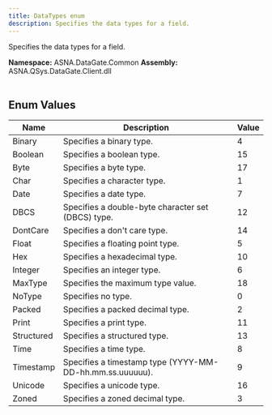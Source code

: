 ```yaml
---
title: DataTypes enum
description: Specifies the data types for a field.
---
```


Specifies the data types for a field.

**Namespace:** ASNA.DataGate.Common
**Assembly:** ASNA.QSys.DataGate.Client.dll
<br>
<br>

## Enum Values

| Name | Description | Value
| --- | --- | --- 
| Binary | Specifies a binary type. | 4 |
| Boolean | Specifies a boolean type. | 15 |
| Byte | Specifies a byte type. | 17 |
| Char | Specifies a character type. | 1 |
| Date | Specifies a date type. | 7 |
| DBCS | Specifies a double-byte character set (DBCS) type. | 12 |
| DontCare | Specifies a don't care type. | 14 |
| Float | Specifies a floating point type. | 5 |
| Hex | Specifies a hexadecimal type. | 10 |
| Integer | Specifies an integer type. | 6 |
| MaxType | Specifies the maximum type value. | 18 |
| NoType | Specifies no type. | 0 |
| Packed | Specifies a packed decimal type. | 2 |
| Print | Specifies a print type. | 11 |
| Structured | Specifies a structured type. | 13 |
| Time | Specifies a time type. | 8 |
| Timestamp | Specifies a timestamp type (YYYY-MM-DD-hh.mm.ss.uuuuuu). | 9 |
| Unicode | Specifies a unicode type. | 16 |
| Zoned | Specifies a zoned decimal type. | 3 |
